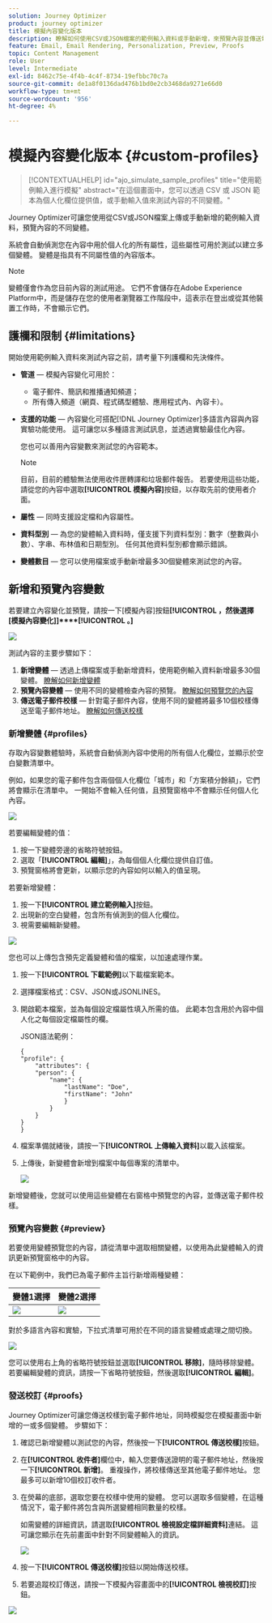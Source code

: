 ```yaml
---
solution: Journey Optimizer
product: journey optimizer
title: 模擬內容變化版本
description: 瞭解如何使用CSV或JSON檔案的範例輸入資料或手動新增，來預覽內容並傳送電子郵件校樣。
feature: Email, Email Rendering, Personalization, Preview, Proofs
topic: Content Management
role: User
level: Intermediate
exl-id: 8462c75e-4f4b-4c4f-8734-19efbbc70c7a
source-git-commit: de1a8f0136dad476b1bd0e2cb3468da9271e66d0
workflow-type: tm+mt
source-wordcount: '956'
ht-degree: 4%

---
```


# 模擬內容變化版本 {#custom-profiles}

>[!CONTEXTUALHELP]
>id="ajo_simulate_sample_profiles"
>title="使用範例輸入進行模擬"
>abstract="在這個畫面中，您可以透過 CSV 或 JSON 範本為個人化欄位提供值，或手動輸入值來測試內容的不同變體。"

Journey Optimizer可讓您使用從CSV或JSON檔案上傳或手動新增的範例輸入資料，預覽內容的不同變體。

系統會自動偵測您在內容中用於個人化的所有屬性，這些屬性可用於測試以建立多個變體。 變體是指具有不同屬性值的內容版本。

>[!NOTE]
>
>變體僅會作為您目前內容的測試用途。 它們不會儲存在Adobe Experience Platform中，而是儲存在您的使用者瀏覽器工作階段中，這表示在登出或從其他裝置工作時，不會顯示它們。

## 護欄和限制 {#limitations}

開始使用範例輸入資料來測試內容之前，請考量下列護欄和先決條件。

* **管道** — 模擬內容變化可用於：

   * 電子郵件、簡訊和推播通知頻道；
   * 所有傳入頻道（網頁、程式碼型體驗、應用程式內、內容卡）。

* **支援的功能** — 內容變化可搭配[!DNL Journey Optimizer]多語言內容與內容實驗功能使用。 這可讓您以多種語言測試訊息，並透過實驗最佳化內容。

  您也可以善用內容變數來測試您的內容範本。

  >[!NOTE]
  >
  >目前，目前的體驗無法使用收件匣轉譯和垃圾郵件報告。 若要使用這些功能，請從您的內容中選取&#x200B;**[!UICONTROL 模擬內容]**&#x200B;按鈕，以存取先前的使用者介面。

* **屬性** — 同時支援設定檔和內容屬性。

* **資料型別** — 為您的變體輸入資料時，僅支援下列資料型別：數字（整數與小數）、字串、布林值和日期型別。 任何其他資料型別都會顯示錯誤。

* **變體數目** — 您可以使用檔案或手動新增最多30個變體來測試您的內容。

## 新增和預覽內容變數

若要建立內容變化並預覽，請按一下[模擬內容]按鈕&#x200B;**[!UICONTROL ，然後選擇[模擬內容變化]]****[!UICONTROL 。]**

![](assets/simulate-sample.png)

測試內容的主要步驟如下：

1. **新增變體** — 透過上傳檔案或手動新增資料，使用範例輸入資料新增最多30個變體。 [瞭解如何新增變體](#profiles)
1. **預覽內容變體** — 使用不同的變體檢查內容的預覽。 [瞭解如何預覽您的內容](#preview)
1. **傳送電子郵件校樣** — 針對電子郵件內容，使用不同的變體將最多10個校樣傳送至電子郵件地址。 [瞭解如何傳送校樣](#proofs)

### 新增變體 {#profiles}

存取內容變數體驗時，系統會自動偵測內容中使用的所有個人化欄位，並顯示於空白變數清單中。

例如，如果您的電子郵件包含兩個個人化欄位「城市」和「方案積分餘額」，它們將會顯示在清單中。 一開始不會輸入任何值，且預覽窗格中不會顯示任何個人化內容。

![](assets/simulate-custom-variants-list.png)

若要編輯變體的值：

1. 按一下變體旁邊的省略符號按鈕。
1. 選取「**[!UICONTROL 編輯]**」，為每個個人化欄位提供自訂值。
1. 預覽窗格將會更新，以顯示您的內容如何以輸入的值呈現。

若要新增變體：

1. 按一下&#x200B;**[!UICONTROL 建立範例輸入]**&#x200B;按鈕。
1. 出現新的空白變體，包含所有偵測到的個人化欄位。
1. 視需要編輯新變體。

![](assets/simulate-custom-add.png)

您也可以上傳包含預先定義變體和值的檔案，以加速處理作業。

1. 按一下&#x200B;**[!UICONTROL 下載範例]**&#x200B;以下載檔案範本。
1. 選擇檔案格式：CSV、JSON或JSONLINES。
1. 開啟範本檔案，並為每個設定檔屬性填入所需的值。 此範本包含用於內容中個人化之每個設定檔屬性的欄。

   JSON語法範例：

   ```
   {
   "profile": {
       "attributes": {
       "person": {
           "name": {
               "lastName": "Doe",
               "firstName": "John"
               }
           }
       }
   }
   }
   ```

1. 檔案準備就緒後，請按一下&#x200B;**[!UICONTROL 上傳輸入資料]**&#x200B;以載入該檔案。
1. 上傳後，新變體會新增到檔案中每個專案的清單中。

   ![](assets/simulate-custom-variants.png)

新增變體後，您就可以使用這些變體在右窗格中預覽您的內容，並傳送電子郵件校樣。

### 預覽內容變數 {#preview}

若要使用變體預覽您的內容，請從清單中選取相關變體，以使用為此變體輸入的資訊更新預覽窗格中的內容。

在以下範例中，我們已為電子郵件主旨行新增兩種變體：

| 變體1選擇 | 變體2選擇 |
|----------|-------------|
| ![](assets/simulate-custom-boxes.png) | ![](assets/simulate-custom-boxes2.png) |

對於多語言內容和實驗，下拉式清單可用於在不同的語言變體或處理之間切換。

![](assets/simulate-custom-experiment.png)

您可以使用右上角的省略符號按鈕並選取&#x200B;**[!UICONTROL 移除]**，隨時移除變體。 若要編輯變體的資訊，請按一下省略符號按鈕，然後選取&#x200B;**[!UICONTROL 編輯]**。

### 發送校訂 {#proofs}

Journey Optimizer可讓您傳送校樣到電子郵件地址，同時模擬您在模擬畫面中新增的一或多個變體。 步驟如下：

1. 確認已新增變體以測試您的內容，然後按一下&#x200B;**[!UICONTROL 傳送校樣]**&#x200B;按鈕。

1. 在&#x200B;**[!UICONTROL 收件者]**&#x200B;欄位中，輸入您要傳送證明的電子郵件地址，然後按一下&#x200B;**[!UICONTROL 新增]**。 重複操作，將校樣傳送至其他電子郵件地址。 您最多可以新增10個校訂收件者。

1. 在熒幕的底部，選取您要在校樣中使用的變體。 您可以選取多個變體，在這種情況下，電子郵件將包含與所選變體相同數量的校樣。

   如需變體的詳細資訊，請選取&#x200B;**[!UICONTROL 檢視設定檔詳細資料]**&#x200B;連結。 這可讓您顯示在先前畫面中針對不同變體輸入的資訊。

   ![](assets/simulate-custom-proofs.png)

1. 按一下&#x200B;**[!UICONTROL 傳送校樣]**&#x200B;按鈕以開始傳送校樣。

1. 若要追蹤校訂傳送，請按一下模擬內容畫面中的&#x200B;**[!UICONTROL 檢視校訂]**&#x200B;按鈕。

![](assets/simulate-custom-sent-proofs.png)
